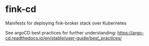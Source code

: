 # fink-cd
Manifests for deploying fink-broker stack over Kubernetes

See argoCD best practices for further understanding:
https://argo-cd.readthedocs.io/en/stable/user-guide/best_practices/
